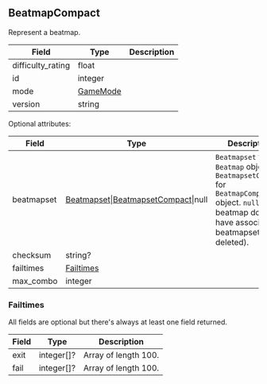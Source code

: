 ## BeatmapCompact

Represent a beatmap.

Field             | Type                  | Description
----------------- | --------------------- | -----------
difficulty_rating | float                 | |
id                | integer               | |
mode              | [GameMode](#gamemode) | |
version           | string                | |

Optional attributes:

Field       | Type                                                                     | Description
----------- | ------------------------------------------------------------------------ | -----------
beatmapset  | [Beatmapset](#beatmapset)\|[BeatmapsetCompact](#beatmapsetcompact)\|null | `Beatmapset` for `Beatmap` object, `BeatmapsetCompact` for `BeatmapCompact` object. `null` if the beatmap doesn't have associated beatmapset (e.g. deleted).
checksum    | string?                                                                  | |
failtimes   | [Failtimes](#beatmapcompact-failtimes)                                   | |
max_combo   | integer                                                                  | |

<div id="beatmapcompact-failtimes" data-unique="beatmapcompact-failtimes"></div>

### Failtimes

All fields are optional but there's always at least one field returned.

Field | Type       | Description
----- | ---------- | --------------------
exit  | integer[]? | Array of length 100.
fail  | integer[]? | Array of length 100.
